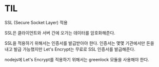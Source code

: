 # TIL

SSL (Secure Socket Layer) 적용

SSL은 클라이언트와 서버 간에 오가는 데이터를 암호화해준다. 

SSL을 적용하기 위해서는 인증서를 발급받아야 한다. 인증서는 몇몇 기관에서만 돈을 내고 발급 가능했지만 Let's Encrypt는 무료로 SSL 인증서를 발급해준다.

nodejs에 Let's Encrypt를 적용하기 위해서는 greenlock 모듈을 사용해야 한다.